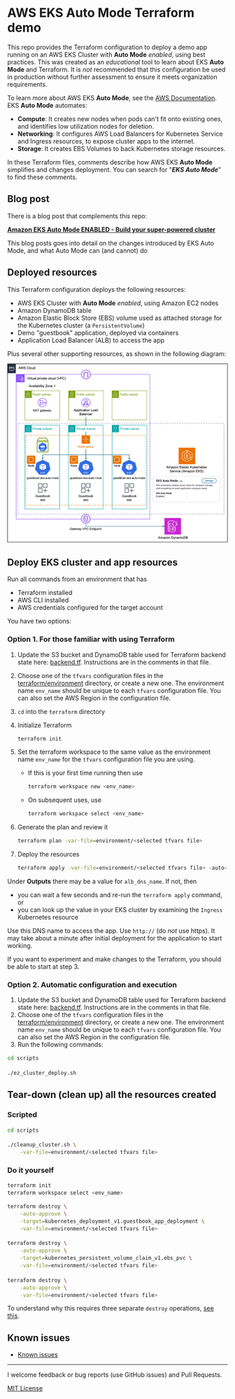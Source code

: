 # AWS EKS **Auto Mode** Terraform demo

This repo provides the Terraform configuration to deploy a demo app running on an AWS EKS Cluster with **Auto Mode** _enabled_, using best practices. This was created as an _educational_ tool to learn about EKS **Auto Mode** and Terraform. It is _not_ recommended that this configuration be used in production without further assessment to ensure it meets organization requirements.

To learn more about AWS EKS **Auto Mode**, see the [AWS Documentation](https://docs.aws.amazon.com/eks/latest/userguide/automode.html). EKS **Auto Mode** automates:
* **Compute**: It creates new nodes when pods can't fit onto existing ones, and identifies low utilization nodes for deletion.
* **Networking**: It configures AWS Load Balancers for Kubernetes Service and Ingress resources, to expose cluster apps to the internet.
* **Storage**: It creates EBS Volumes to back Kubernetes storage resources.

In these Terraform files, comments describe how AWS EKS **Auto Mode** simplifies and changes deployment. You can search for "_**EKS Auto Mode**_" to find these comments.

## Blog post
There is a blog post that complements this repo:

**[Amazon EKS Auto Mode ENABLED - Build your super-powered cluster](https://community.aws/content/2sV2SNSoVeq23OvlyHN2eS6lJfa/amazon-eks-auto-mode-enabled-build-your-super-powered-cluster)**

This blog posts goes into detail on the changes introduced by EKS Auto Mode, and what Auto Mode can (and cannot) do

## Deployed resources

This Terraform configuration deploys the following resources:
* AWS EKS Cluster with **Auto Mode** _enabled_, using Amazon EC2 nodes
* Amazon DynamoDB table
* Amazon Elastic Block Store (EBS) volume used as attached storage for the Kubernetes cluster (a `PersistentVolume`)
* Demo "guestbook" application, deployed via containers
* Application Load Balancer (ALB) to access the app

Plus several other supporting resources, as shown in the following diagram:

![architecture](images/architecture.jpg)

## Deploy EKS cluster and app resources

Run all commands from an environment that has
* Terraform installed
* AWS CLI installed
* AWS credentials configured for the target account

You have two options:

### Option 1. For those familiar with using Terraform
1. Update the S3 bucket and DynamoDB table used for Terraform backend state here: [backend.tf](terraform/backend.tf). Instructions are in the comments in that file.
1. Choose one of the `tfvars` configuration files in the [terraform/environment](terraform/environment) directory, or create a new one. The environment name `env_name` should be unique to each `tfvars` configuration file. You can also set the AWS Region in the configuration file.
1. `cd` into the `terraform` directory
1. Initialize Terraform
    ```bash
    terraform init
    ```

1. Set the terraform workspace to the same value as the environment name `env_name` for the `tfvars` configuration file you are using.
   * If this is your first time running then use 
     ```bash
     terraform workspace new <env_name>
     ```
   * On subsequent uses, use
     ```bash
     terraform workspace select <env_name>
     ```
1. Generate the plan and review it
   ```bash
   terraform plan -var-file=environment/<selected tfvars file>
   ```

1. Deploy the resources
   ```bash
   terraform apply -var-file=environment/<selected tfvars file> -auto-approve
   ```

Under **Outputs** there may be a value for `alb_dns_name`. If not, then 
* you can wait a few seconds and re-run the `terraform apply` command, or
* you can look up the value in your EKS cluster by examining the `Ingress` Kubernetes resource

Use this DNS name to access the app.  Use `http://` (do _not_ use https). It may take about a minute after initial deployment for the application to start working.

If you want to experiment and make changes to the Terraform, you should be able to start at step 3.

### Option 2. Automatic configuration and execution

1. Update the S3 bucket and DynamoDB table used for Terraform backend state here: [backend.tf](terraform/backend.tf). Instructions are in the comments in that file.
1. Choose one of the `tfvars` configuration files in the [terraform/environment](terraform/environment) directory, or create a new one. The environment name `env_name` should be unique to each `tfvars` configuration file. You can also set the AWS Region in the configuration file.
1. Run the following commands:
```bash
cd scripts

./ez_cluster_deploy.sh
```


## Tear-down (clean up) all the resources created

### Scripted

```bash
cd scripts

./cleanup_cluster.sh \
    -var-file=environment/<selected tfvars file>
```

### Do it yourself

```bash
terraform init
terraform workspace select <env_name>
```

```bash
terraform destroy \
    -auto-approve \
    -target=kubernetes_deployment_v1.guestbook_app_deployment \
    -var-file=environment/<selected tfvars file>

terraform destroy \
    -auto-approve \
    -target=kubernetes_persistent_volume_claim_v1.ebs_pvc \
    -var-file=environment/<selected tfvars file>

terraform destroy \
    -auto-approve \
    -var-file=environment/<selected tfvars file>
```

To understand why this requires three separate `destroy` operations, [see this](docs/cleanup.md#tear-down-clean-up-all-the-resources-created). 

## Known issues
* [Known issues](docs/known_issues.md)
---
I welcome feedback or bug reports (use GitHub issues) and Pull Requests.

[MIT License](LICENSE)